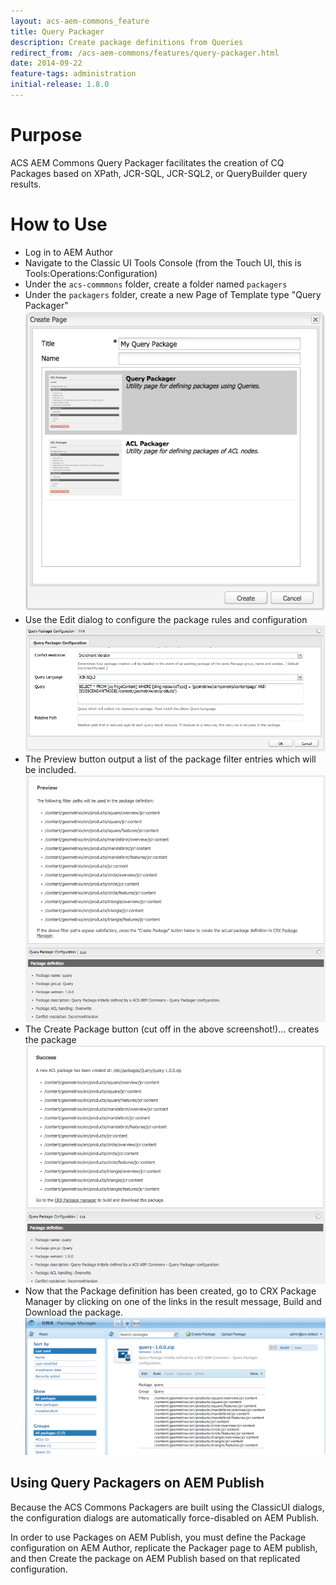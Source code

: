 ```yaml
---
layout: acs-aem-commons_feature
title: Query Packager
description: Create package definitions from Queries
redirect_from: /acs-aem-commons/features/query-packager.html
date: 2014-09-22
feature-tags: administration
initial-release: 1.8.0
---
```


# Purpose

ACS AEM Commons Query Packager facilitates the creation of CQ Packages based on XPath, JCR-SQL, JCR-SQL2, or QueryBuilder query results.

# How to Use

* Log in to AEM Author
* Navigate to the Classic UI Tools Console (from the Touch UI, this is Tools:Operations:Configuration)
* Under the `acs-commmons` folder, create a folder named `packagers`
* Under the `packagers` folder, create a new Page of Template type "Query Packager"
![image](images/step-1.png)
* Use the Edit dialog to configure the package rules and configuration
![image](images/step-2.png)
* The Preview button output a list of the package filter entries which will be included.
![image](images/step-3.png)
* The Create Package button (cut off in the above screenshot!)... creates the package
![image](images/step-4.png)
* Now that the Package definition has been created, go to CRX Package Manager by clicking on one of the links in the result message, Build and Download the package.
![image](images/step-5.png)


## Using Query Packagers on AEM Publish

Because the ACS Commons Packagers are built using the ClassicUI dialogs, the configuration dialogs are automatically force-disabled on AEM Publish.

In order to use Packages on AEM Publish, you must define the Package configuration on AEM Author, replicate the Packager page to AEM publish, and then Create the package on AEM Publish based on that replicated configuration.
